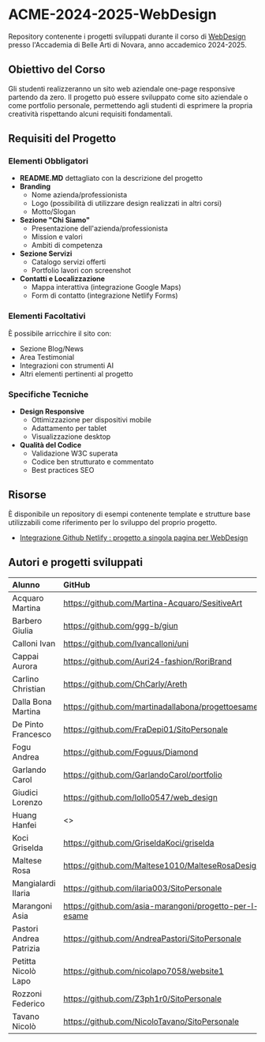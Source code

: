 # ACME-2024-2025-WebDesign

Repository contenente i progetti sviluppati durante il corso di [WebDesign](https://github.com/matteobaccan/CorsoWebDesign) presso l'Accademia di Belle Arti di Novara, anno accademico 2024-2025.

## Obiettivo del Corso

Gli studenti realizzeranno un sito web aziendale one-page responsive partendo da zero. Il progetto può essere sviluppato come sito aziendale o come portfolio personale, permettendo agli studenti di esprimere la propria creatività rispettando alcuni requisiti fondamentali.

## Requisiti del Progetto

### Elementi Obbligatori

- **README.MD** dettagliato con la descrizione del progetto
- **Branding**
  - Nome azienda/professionista
  - Logo (possibilità di utilizzare design realizzati in altri corsi)
  - Motto/Slogan
- **Sezione "Chi Siamo"**
  - Presentazione dell'azienda/professionista
  - Mission e valori
  - Ambiti di competenza
- **Sezione Servizi**
  - Catalogo servizi offerti
  - Portfolio lavori con screenshot
- **Contatti e Localizzazione**
  - Mappa interattiva (integrazione Google Maps)
  - Form di contatto (integrazione Netlify Forms)

### Elementi Facoltativi

È possibile arricchire il sito con:
- Sezione Blog/News
- Area Testimonial
- Integrazioni con strumenti AI
- Altri elementi pertinenti al progetto

### Specifiche Tecniche

- **Design Responsive**
  - Ottimizzazione per dispositivi mobile
  - Adattamento per tablet
  - Visualizzazione desktop
- **Qualità del Codice**
  - Validazione W3C superata
  - Codice ben strutturato e commentato
  - Best practices SEO

## Risorse

È disponibile un repository di esempi contenente template e strutture base utilizzabili come riferimento per lo sviluppo del proprio progetto.

- [Integrazione Github Netlify : progetto a singola pagina per WebDesign](https://github.com/matteobaccan/github-netlify-boilerplate)

## Autori e progetti sviluppati

| Alunno | GitHub | Netlify | Presenze | Progetto |
|:------|:------------|:-|:-|:-|
| Acquaro   Martina | <https://github.com/Martina-Acquaro/SesitiveArt> | <https://sensitiveart.netlify.app> | N | N |
| Barbero   Giulia | <https://github.com/ggg-b/giun> | <> | N | N |
| Calloni   Ivan | <https://github.com/Ivancalloni/uni> | <https://ivancalloni.netlify.app> | N | N |
| Cappai    Aurora | <https://github.com/Auri24-fashion/RoriBrand> | <https://roribrand24.netlify.app> | N | N |
| Carlino   Christian | <https://github.com/ChCarly/Areth> | <https://arethstudio.netlify.app> | N | N |
| Dalla Bona    Martina | <https://github.com/martinadallabona/progettoesame> | <https://progettoesamedallabona.netlify.app> | N | N |
| De Pinto  Francesco | <https://github.com/FraDepi01/SitoPersonale> | <https://fradepi.netlify.app> | N | N |
| Fogu  Andrea | <https://github.com/Foguus/Diamond> | <https://foguandrea-portfolio.netlify.app> | N | N |
| Garlando  Carol | <https://github.com/GarlandoCarol/portfolio> | <https://portfoliogarlando.netlify.app> | N | N |
| Giudici   Lorenzo | <https://github.com/lollo0547/web_design> | <https://moonlit-syrniki-9c90d0.netlify.app/> | N | N |
| Huang Hanfei | <> | <> | N | N |
| Koci  Griselda | <https://github.com/GriseldaKoci/griselda> | <https://eserciziowebdesign.netlify.app> | N | N |
| Maltese   Rosa | <https://github.com/Maltese1010/MalteseRosaDesign> | <https://malteserosadesign.netlify.app> | N | N |
| Mangialardi   Ilaria | <https://github.com/ilaria003/SitoPersonale> | <https://ilariamangialardi.netlify.app/> | N | N |
| Marangoni Asia | <https://github.com/asia-marangoni/progetto-per-l-esame> | <https://progettoesamemarangoni.netlify.app> | N | N |
| Pastori   Andrea Patrizia | <https://github.com/AndreaPastori/SitoPersonale> | <https://pastoriandrea-portfolio.netlify.app> | N | N |
| Petitta Nicolò    Lapo | <https://github.com/nicolapo7058/website1> | <> | N | N |
| Rozzoni   Federico | <https://github.com/Z3ph1r0/SitoPersonale> | <https://federico-rozzoni-graphic.netlify.app/> | N | N |
| Tavano    Nicolò | <https://github.com/NicoloTavano/SitoPersonale> | <https://sitopersonalenic.netlify.app> | N | N |





